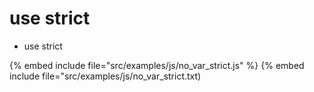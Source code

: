 # use strict

* use strict

{% embed include file="src/examples/js/no_var_strict.js" %}
{% embed include file="src/examples/js/no_var_strict.txt)



